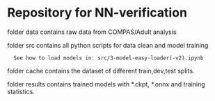 # Repository for NN-verification
folder data contains raw data from COMPAS/Adult analysis

folder src contains all python scripts for data clean and model training 

      See how to load models in: src/3-model-easy-loader(-v2).ipynb

folder cache contains the dataset of different train,dev,test splits.

folder results contains trained models with *.ckpt, *.onnx and training statistics.

